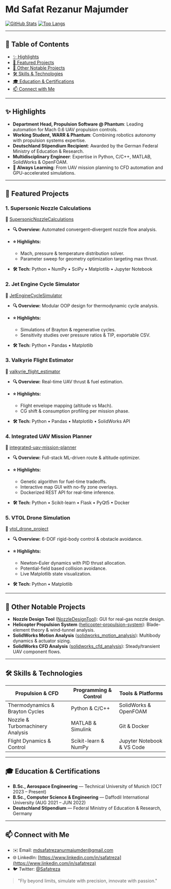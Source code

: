 # Md Safat Rezanur Majumder

[![GitHub Stats](https://github-readme-stats.vercel.app/api?username=Safatreza\&show_icons=true\&theme=radical)](https://github.com/Safatreza)
[![Top Langs](https://github-readme-stats.vercel.app/api/top-langs/?username=Safatreza\&layout=compact\&theme=radical)](https://github.com/Safatreza)

---

## 🌟 Table of Contents

* [✨ Highlights](#-highlights)
* [🚀 Featured Projects](#-featured-projects)
* [🔧 Other Notable Projects](#-other-notable-projects)
* [🛠️ Skills & Technologies](#️-skills--technologies)
* [🎓 Education & Certifications](#-education--certifications)
* [📫 Connect with Me](#-connect-with-me)

---

## ✨ Highlights

* **Department Head, Propulsion Software @ Phantum**: Leading automation for Mach 0.6 UAV propulsion controls.
* **Working Student, WARR & Phantum**: Combining robotics autonomy with propulsion systems expertise.
* **Deutschland Stipendium Recipient**: Awarded by the German Federal Ministry of Education & Research.
* **Multidisciplinary Engineer**: Expertise in Python, C/C++, MATLAB, SolidWorks & OpenFOAM.
* 🌱 **Always Learning**: From UAV mission planning to CFD automation and GPU-accelerated simulations.

---

## 🚀 Featured Projects

### 1. Supersonic Nozzle Calculations

🔗 [SupersonicNozzleCalculations](https://github.com/Safatreza/SupersonicNozzleCalculations)

* **🔍 Overview:** Automated convergent–divergent nozzle flow analysis.
* **⭐ Highlights:**

  * Mach, pressure & temperature distribution solver.
  * Parameter sweep for geometry optimization targeting max thrust.
* **🛠 Tech:** Python • NumPy • SciPy • Matplotlib • Jupyter Notebook

### 2. Jet Engine Cycle Simulator

🔗 [JetEngineCycleSimulator](https://github.com/Safatreza/JetEngineCycleSimulator)

* **🔍 Overview:** Modular OOP design for thermodynamic cycle analysis.
* **⭐ Highlights:**

  * Simulations of Brayton & regenerative cycles.
  * Sensitivity studies over pressure ratios & TIP, exportable CSV.
* **🛠 Tech:** Python • Pandas • Matplotlib

### 3. Valkyrie Flight Estimator

🔗 [valkyrie\_flight\_estimator](https://github.com/Safatreza/valkyrie_flight_estimator)

* **🔍 Overview:** Real-time UAV thrust & fuel estimation.
* **⭐ Highlights:**

  * Flight envelope mapping (altitude vs Mach).
  * CG shift & consumption profiling per mission phase.
* **🛠 Tech:** Python • Pandas • Matplotlib • SolidWorks API

### 4. Integrated UAV Mission Planner

🔗 [integrated-uav-mission-planner](https://github.com/Safatreza/integrated-uav-mission-planner)

* **🔍 Overview:** Full-stack ML-driven route & altitude optimizer.
* **⭐ Highlights:**

  * Genetic algorithm for fuel-time tradeoffs.
  * Interactive map GUI with no-fly zone overlays.
  * Dockerized REST API for real-time inference.
* **🛠 Tech:** Python • Scikit-learn • Flask • PyQt5 • Docker

### 5. VTOL Drone Simulation

🔗 [vtol\_drone\_project](https://github.com/Safatreza/vtol_drone_project)

* **🔍 Overview:** 6-DOF rigid-body control & obstacle avoidance.
* **⭐ Highlights:**

  * Newton–Euler dynamics with PID thrust allocation.
  * Potential-field based collision avoidance.
  * Live Matplotlib state visualization.
* **🛠 Tech:** Python • Matplotlib

---

## 🔧 Other Notable Projects

* **Nozzle Design Tool** ([NozzleDesignTool](https://github.com/Safatreza/NozzleDesignTool)): GUI for real-gas nozzle design.
* **Helicopter Propulsion System** ([helicopter-propulsion-system](https://github.com/Safatreza/helicopter-propulsion-system)): Blade-element theory & wind-tunnel analysis.
* **SolidWorks Motion Analysis** ([solidworks\_motion\_analysis](https://github.com/Safatreza/solidworks_motion_analysis)): Multibody dynamics & actuator sizing.
* **SolidWorks CFD Analysis** ([solidworks\_cfd\_analysis](https://github.com/Safatreza/solidworks_cfd_analysis)): Steady/transient UAV component flows.

---

## 🛠️ Skills & Technologies

| Propulsion & CFD                 | Programming & Control | Tools & Platforms          |
| -------------------------------- | --------------------- | -------------------------- |
| Thermodynamics & Brayton Cycles  | Python & C/C++        | SolidWorks & OpenFOAM      |
| Nozzle & Turbomachinery Analysis | MATLAB & Simulink     | Git & Docker               |
| Flight Dynamics & Control        | Scikit-learn & NumPy  | Jupyter Notebook & VS Code |

---

## 🎓 Education & Certifications

* **B.Sc., Aerospace Engineering** — Technical University of Munich (OCT 2023 – Present)
* **B.Sc., Computer Science & Engineering** — Daffodil International University (AUG 2021 – JUN 2022)
* **Deutschland Stipendium** — Federal Ministry of Education & Research, Germany

---

## 📫 Connect with Me

* ✉️ Email: [mdsafatrezanurmajumder@gmail.com](mailto:mdsafatrezanurmajumder@gmail.com)
* 🌐 LinkedIn: [https://www.linkedin.com/in/safatreza](https://www.linkedin.com/in/safatreza)
* 🐦 Twitter: [@Safatreza](https://twitter.com/Safatreza)

> "Fly beyond limits, simulate with precision, innovate with passion."
